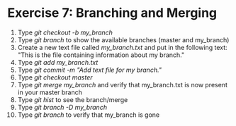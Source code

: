 Exercise 7: Branching and Merging
=================================

1. Type *git checkout -b my_branch*
2. Type *git branch* to show the available branches (master and
   my_branch)
3. Create a new text file called *my_branch.txt* and put in the
   following text: "This is the file containing information about my
   branch."
4. Type *git add my_branch.txt*
5. Type *git commit -m "Add text file for my branch."*
6. Type *git checkout master*
7. Type *git merge my_branch* and verify that my_branch.txt is now
   present in your master branch
9. Type *git hist* to see the branch/merge
10. Type *git branch -D my_branch*
11. Type *git branch* to verify that my_branch is gone
